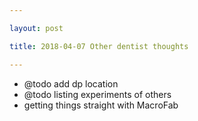 ```yaml
---

layout: post

title: 2018-04-07 Other dentist thoughts

---
```



-   @todo add dp location
-   @todo listing experiments of others
-   getting things straight with MacroFab

